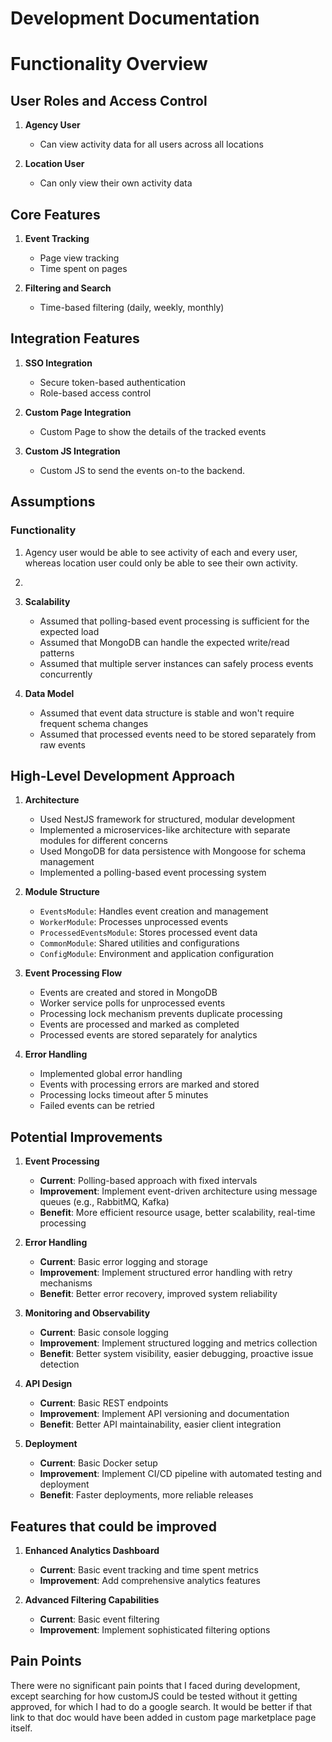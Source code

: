 # Development Documentation

# Functionality Overview

## User Roles and Access Control

1. **Agency User**

   - Can view activity data for all users across all locations

2. **Location User**
   - Can only view their own activity data

## Core Features

1. **Event Tracking**

   - Page view tracking
   - Time spent on pages

2. **Filtering and Search**
   - Time-based filtering (daily, weekly, monthly)

## Integration Features

1. **SSO Integration**

   - Secure token-based authentication
   - Role-based access control

2. **Custom Page Integration**

   - Custom Page to show the details of the tracked events

3. **Custom JS Integration**
   - Custom JS to send the events on-to the backend.

## Assumptions

### Functionality

1. Agency user would be able to see activity of each and every user, whereas location user could only be able to see their own activity.
2.

3. **Scalability**

   - Assumed that polling-based event processing is sufficient for the expected load
   - Assumed that MongoDB can handle the expected write/read patterns
   - Assumed that multiple server instances can safely process events concurrently

4. **Data Model**
   - Assumed that event data structure is stable and won't require frequent schema changes
   - Assumed that processed events need to be stored separately from raw events

## High-Level Development Approach

1. **Architecture**

   - Used NestJS framework for structured, modular development
   - Implemented a microservices-like architecture with separate modules for different concerns
   - Used MongoDB for data persistence with Mongoose for schema management
   - Implemented a polling-based event processing system

2. **Module Structure**

   - `EventsModule`: Handles event creation and management
   - `WorkerModule`: Processes unprocessed events
   - `ProcessedEventsModule`: Stores processed event data
   - `CommonModule`: Shared utilities and configurations
   - `ConfigModule`: Environment and application configuration

3. **Event Processing Flow**

   - Events are created and stored in MongoDB
   - Worker service polls for unprocessed events
   - Processing lock mechanism prevents duplicate processing
   - Events are processed and marked as completed
   - Processed events are stored separately for analytics

4. **Error Handling**
   - Implemented global error handling
   - Events with processing errors are marked and stored
   - Processing locks timeout after 5 minutes
   - Failed events can be retried

## Potential Improvements

1. **Event Processing**

   - **Current**: Polling-based approach with fixed intervals
   - **Improvement**: Implement event-driven architecture using message queues (e.g., RabbitMQ, Kafka)
   - **Benefit**: More efficient resource usage, better scalability, real-time processing

2. **Error Handling**

   - **Current**: Basic error logging and storage
   - **Improvement**: Implement structured error handling with retry mechanisms
   - **Benefit**: Better error recovery, improved system reliability

3. **Monitoring and Observability**

   - **Current**: Basic console logging
   - **Improvement**: Implement structured logging and metrics collection
   - **Benefit**: Better system visibility, easier debugging, proactive issue detection

4. **API Design**

   - **Current**: Basic REST endpoints
   - **Improvement**: Implement API versioning and documentation
   - **Benefit**: Better API maintainability, easier client integration

5. **Deployment**

   - **Current**: Basic Docker setup
   - **Improvement**: Implement CI/CD pipeline with automated testing and deployment
   - **Benefit**: Faster deployments, more reliable releases

## Features that could be improved

1. **Enhanced Analytics Dashboard**

   - **Current**: Basic event tracking and time spent metrics
   - **Improvement**: Add comprehensive analytics features

2. **Advanced Filtering Capabilities**

   - **Current**: Basic event filtering
   - **Improvement**: Implement sophisticated filtering options

## Pain Points

There were no significant pain points that I faced during development, except searching for how customJS could be tested without it getting approved, for which I had to do a google search. It would be better if that link to that doc would have been added in custom page marketplace page itself.
